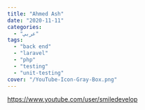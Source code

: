 ```yaml
---
title: "Ahmed Ash"
date: "2020-11-11"
categories:
  - "عربي"
tags:
  - "back end"
  - "laravel"
  - "php"
  - "testing"
  - "unit-testing"
cover: "/YouTube-Icon-Gray-Box.png"
---
```


https://www.youtube.com/user/smiledevelop
